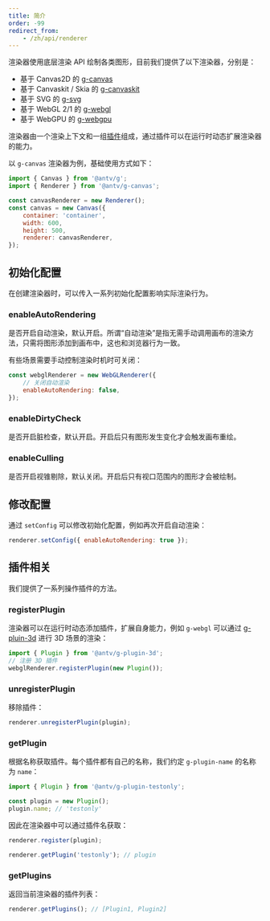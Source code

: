 ```yaml
---
title: 简介
order: -99
redirect_from:
    - /zh/api/renderer
---
```


渲染器使用底层渲染 API 绘制各类图形，目前我们提供了以下渲染器，分别是：

-   基于 Canvas2D 的 [g-canvas](/zh/api/renderer/canvas)
-   基于 Canvaskit / Skia 的 [g-canvaskit](/zh/api/renderer/canvaskit)
-   基于 SVG 的 [g-svg](/zh/api/renderer/svg)
-   基于 WebGL 2/1 的 [g-webgl](/zh/api/renderer/webgl)
-   基于 WebGPU 的 [g-webgpu](/zh/api/renderer/webgpu)

渲染器由一个渲染上下文和一组[插件](/zh/plugins)组成，通过插件可以在运行时动态扩展渲染器的能力。

以 `g-canvas` 渲染器为例，基础使用方式如下：

```js
import { Canvas } from '@antv/g';
import { Renderer } from '@antv/g-canvas';

const canvasRenderer = new Renderer();
const canvas = new Canvas({
    container: 'container',
    width: 600,
    height: 500,
    renderer: canvasRenderer,
});
```

## 初始化配置

在创建渲染器时，可以传入一系列初始化配置影响实际渲染行为。

### enableAutoRendering

是否开启自动渲染，默认开启。所谓“自动渲染”是指无需手动调用画布的渲染方法，只需将图形添加到画布中，这也和浏览器行为一致。

有些场景需要手动控制渲染时机时可关闭：

```js
const webglRenderer = new WebGLRenderer({
    // 关闭自动渲染
    enableAutoRendering: false,
});
```

### enableDirtyCheck

是否开启脏检查，默认开启。开启后只有图形发生变化才会触发画布重绘。

### enableCulling

是否开启视锥剔除，默认关闭。开启后只有视口范围内的图形才会被绘制。

## 修改配置

通过 `setConfig` 可以修改初始化配置，例如再次开启自动渲染：

```js
renderer.setConfig({ enableAutoRendering: true });
```

## 插件相关

我们提供了一系列操作插件的方法。

### registerPlugin

渲染器可以在运行时动态添加插件，扩展自身能力，例如 `g-webgl` 可以通过 [g-pluin-3d](/zh/plugins/3d) 进行 3D 场景的渲染：

```js
import { Plugin } from '@antv/g-plugin-3d';
// 注册 3D 插件
webglRenderer.registerPlugin(new Plugin());
```

### unregisterPlugin

移除插件：

```js
renderer.unregisterPlugin(plugin);
```

### getPlugin

根据名称获取插件。每个插件都有自己的名称，我们约定 `g-plugin-name` 的名称为 `name`：

```js
import { Plugin } from '@antv/g-plugin-testonly';

const plugin = new Plugin();
plugin.name; // 'testonly'
```

因此在渲染器中可以通过插件名获取：

```js
renderer.register(plugin);

renderer.getPlugin('testonly'); // plugin
```

### getPlugins

返回当前渲染器的插件列表：

```js
renderer.getPlugins(); // [Plugin1, Plugin2]
```

